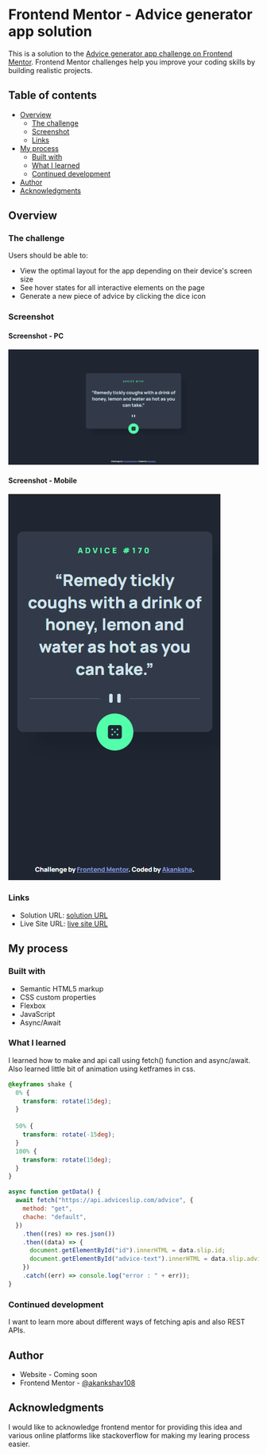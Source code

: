 # Frontend Mentor - Advice generator app solution

This is a solution to the [Advice generator app challenge on Frontend Mentor](https://www.frontendmentor.io/challenges/advice-generator-app-QdUG-13db). Frontend Mentor challenges help you improve your coding skills by building realistic projects.

## Table of contents

- [Overview](#overview)
  - [The challenge](#the-challenge)
  - [Screenshot](#screenshot)
  - [Links](#links)
- [My process](#my-process)
  - [Built with](#built-with)
  - [What I learned](#what-i-learned)
  - [Continued development](#Continued-development)
- [Author](#author)
- [Acknowledgments](#acknowledgments)

## Overview

### The challenge

Users should be able to:

- View the optimal layout for the app depending on their device's screen size
- See hover states for all interactive elements on the page
- Generate a new piece of advice by clicking the dice icon

### Screenshot

#### Screenshot - PC

![Screenshot - PC](./images/ss-pc.png)

#### Screenshot - Mobile

![Screenshot - mobile](./images/ss-mobile.png)

### Links

- Solution URL: [solution URL](https://github.com/akankshav108/advice-generator-app)
- Live Site URL: [live site URL](https://akankshav108.github.io/advice-generator-app/)

## My process

### Built with

- Semantic HTML5 markup
- CSS custom properties
- Flexbox
- JavaScript
- Async/Await

### What I learned

I learned how to make and api call using fetch() function and async/await.
Also learned little bit of animation using ketframes in css.

```css
@keyframes shake {
  0% {
    transform: rotate(15deg);
  }

  50% {
    transform: rotate(-15deg);
  }
  100% {
    transform: rotate(15deg);
  }
}
```

```js
async function getData() {
  await fetch("https://api.adviceslip.com/advice", {
    method: "get",
    chache: "default",
  })
    .then((res) => res.json())
    .then((data) => {
      document.getElementById("id").innerHTML = data.slip.id;
      document.getElementById("advice-text").innerHTML = data.slip.advice;
    })
    .catch((err) => console.log("error : " + err));
}
```

### Continued development

I want to learn more about different ways of fetching apis and also REST APIs.

## Author

- Website - Coming soon
- Frontend Mentor - [@akankshav108](https://www.frontendmentor.io/profile/akankshav108)

## Acknowledgments

I would like to acknowledge frontend mentor for providing this idea and various online platforms like stackoverflow for making my learing process easier.
